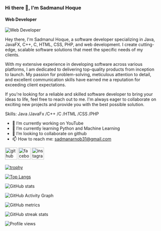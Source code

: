 ### Hi there 👋, I'm Sadmanul Hoque
#### Web Developer
![Web Developer](https://scontent.fdac11-1.fna.fbcdn.net/v/t39.30808-6/252521408_1581044522241269_7356554407283345787_n.jpg?_nc_cat=111&ccb=1-7&_nc_sid=e3f864&_nc_ohc=sDVeeghEUC8AX8VlP-t&_nc_ht=scontent.fdac11-1.fna&oh=00_AfCpKyQKdz1mnPPhWqTHOGQSt4nZqRvIv7k9HjsKDT0hoA&oe=6451175A)

Hey there, I'm Sadmanul Hoque, a software developer specializing in Java, JavaFX, C++, C, HTML, CSS, PHP, and web development. I create cutting-edge, scalable software solutions that meet the specific needs of my clients.

With my extensive experience in developing software across various platforms, I am dedicated to delivering top-quality products from inception to launch. My passion for problem-solving, meticulous attention to detail, and excellent communication skills have earned me a reputation for exceeding client expectations.

If you're looking for a reliable and skilled software developer to bring your ideas to life, feel free to reach out to me. I'm always eager to collaborate on exciting new projects and provide you with the best possible solution.

Skills: Java /JavaFx /C++ /C /HTML /CSS /PHP

- 🔭 I’m currently working on YouTube 
- 🌱 I’m currently learning Python and Machine Learning 
- 👯 I’m looking to collaborate on github 
- 📫 How to reach me: sadmanarnob31@gmail.com  


[<img src='https://cdn.jsdelivr.net/npm/simple-icons@3.0.1/icons/github.svg' alt='github' height='40'>](https://github.com/https://github.com/masterArnob)  [<img src='https://cdn.jsdelivr.net/npm/simple-icons@3.0.1/icons/facebook.svg' alt='facebook' height='40'>](https://www.facebook.com/https://www.facebook.com/arnob.22690)  [<img src='https://cdn.jsdelivr.net/npm/simple-icons@3.0.1/icons/instagram.svg' alt='instagram' height='40'>](https://www.instagram.com/https://www.instagram.com/_sadman_arnob_//)  

[![trophy](https://github-profile-trophy.vercel.app/?username=https://github.com/masterArnob)](https://github.com/ryo-ma/github-profile-trophy)

[![Top Langs](https://github-readme-stats.vercel.app/api/top-langs/?username=https://github.com/masterArnob)](https://github.com/anuraghazra/github-readme-stats)

![GitHub stats](https://github-readme-stats.vercel.app/api?username=https://github.com/masterArnob&show_icons=true)  

![GitHub Activity Graph](https://activity-graph.herokuapp.com/graph?username=https://github.com/masterArnob)  

![GitHub metrics](https://metrics.lecoq.io/https://github.com/masterArnob)  

![GitHub streak stats](https://streak-stats.demolab.com/?user=https://github.com/masterArnob)  

![Profile views](https://gpvc.arturio.dev/https://github.com/masterArnob)  
